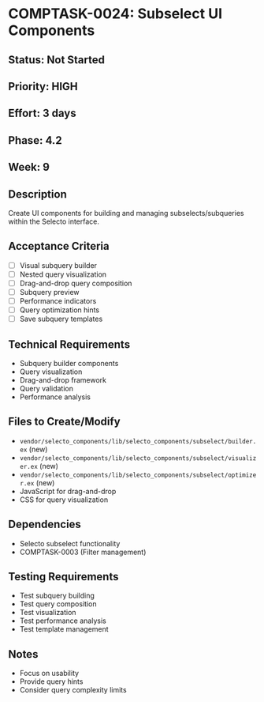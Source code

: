 # COMPTASK-0024: Subselect UI Components

## Status: Not Started
## Priority: HIGH
## Effort: 3 days
## Phase: 4.2
## Week: 9

## Description
Create UI components for building and managing subselects/subqueries within the Selecto interface.

## Acceptance Criteria
- [ ] Visual subquery builder
- [ ] Nested query visualization
- [ ] Drag-and-drop query composition
- [ ] Subquery preview
- [ ] Performance indicators
- [ ] Query optimization hints
- [ ] Save subquery templates

## Technical Requirements
- Subquery builder components
- Query visualization
- Drag-and-drop framework
- Query validation
- Performance analysis

## Files to Create/Modify
- `vendor/selecto_components/lib/selecto_components/subselect/builder.ex` (new)
- `vendor/selecto_components/lib/selecto_components/subselect/visualizer.ex` (new)
- `vendor/selecto_components/lib/selecto_components/subselect/optimizer.ex` (new)
- JavaScript for drag-and-drop
- CSS for query visualization

## Dependencies
- Selecto subselect functionality
- COMPTASK-0003 (Filter management)

## Testing Requirements
- Test subquery building
- Test query composition
- Test visualization
- Test performance analysis
- Test template management

## Notes
- Focus on usability
- Provide query hints
- Consider query complexity limits
